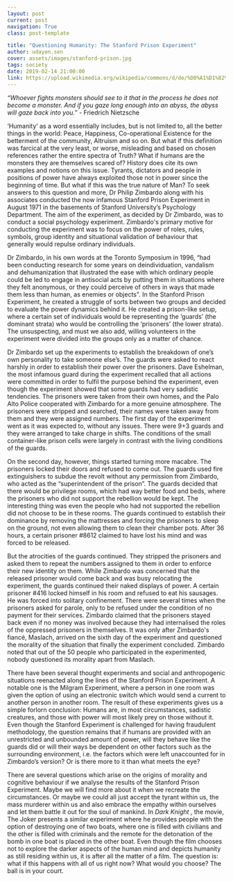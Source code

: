 ```yaml
---
layout: post
current: post
navigation: True
class: post-template

title: "Questioning Humanity: The Stanford Prison Experiment"
author: udayon.sen
cover: assets/images/stanford-prison.jpg
tags: society
date: 2019-02-14 21:00:00
link: https://upload.wikimedia.org/wikipedia/commons/d/de/%D0%A1%D1%82%D0%B5%D0%BD%D1%84%D0%BE%D1%80%D0%B4.jpg
---
```

<em>“Whoever fights monsters should see to it that in the process he does not become a monster. And if you gaze long enough into an abyss, the abyss will gaze back into you.”</em> - Friedrich Nietzsche

‘Humanity’ as a word essentially includes, but is not limited to, all the better things in the world: Peace, Happiness, Co-operational Existence for the betterment of the community, Altruism and so on. But what if this definition was farcical at the very least, or worse, misleading and based on chosen references rather the entire spectra of Truth? What if humans are the monsters they are themselves scared of? History does cite its own examples and notions on this issue. Tyrants, dictators and people in positions of power have always exploited those not in power since the beginning of time. But what if this was the true nature of Man? To seek answers to this question and more, Dr Philip Zimbardo along with his associates conducted the now infamous Stanford Prison Experiment in August 1971 in the basements of Stanford University’s Psychology Department. The aim of the experiment, as decided by Dr Zimbardo, was to conduct a social psychology experiment. Zimbardo's primary motive for conducting the experiment was to focus on the power of roles, rules, symbols, group identity and situational validation of behaviour that generally would repulse ordinary individuals.

Dr Zimbardo, in his own words at the Toronto Symposium in 1996, “had been conducting research for some years on deindividuation, vandalism and dehumanization that illustrated the ease with which ordinary people could be led to engage in antisocial acts by putting them in situations where they felt anonymous, or they could perceive of others in ways that made them less than human, as enemies or objects". In the Stanford Prison Experiment, he created a struggle of sorts between two groups and decided to evaluate the power dynamics behind it. He created a prison-like setup, where a certain set of individuals would be representing the ‘guards’ (the dominant strata) who would be controlling the ‘prisoners’ (the lower strata). The unsuspecting, and must we also add, willing volunteers in the experiment were divided into the groups only as a matter of chance.

Dr Zimbardo set up the experiments to establish the breakdown of one’s own personality to take someone else’s. The guards were asked to react harshly in order to establish their power over the prisoners. Dave Eshelman, the most infamous guard during the experiment recalled that all actions were committed in order to fulfil the purpose behind the experiment, even though the experiment showed that some guards had very sadistic tendencies. The prisoners were taken from their own homes, and the Palo Alto Police cooperated with Zimbardo for a more genuine atmosphere. The prisoners were stripped and searched, their names were taken away from them and they were assigned numbers. The first day of the experiment went as it was expected to, without any issues. There were 9+3 guards and they were arranged to take charge in shifts. The conditions of the small container-like prison cells were largely in contrast with the living conditions of the guards.

On the second day, however, things started turning more macabre. The prisoners locked their doors and refused to come out. The guards used fire extinguishers to subdue the revolt without any permission from Zimbardo, who acted as the “superintendent of the prison”. The guards decided that there would be privilege rooms, which had way better food and beds, where the prisoners who did not support the rebellion would be kept. The interesting thing was even the people who had not supported the rebellion did not choose to be in these rooms. The guards continued to establish their dominance by removing the mattresses and forcing the prisoners to sleep on the ground, not even allowing them to clean their chamber pots. After 36 hours, a certain prisoner \#8612 claimed to have lost his mind and was forced to be released.

But the atrocities of the guards continued. They stripped the prisoners and asked them to repeat the numbers assigned to them in order to enforce their new identity on them. While Zimbardo was concerned that the released prisoner would come back and was busy relocating the experiment, the guards continued their naked displays of power. A certain prisoner \#416 locked himself in his room and refused to eat his sausages. He was forced into solitary confinement. There were several times when the prisoners asked for parole, only to be refused under the condition of no payment for their services. Zimbardo claimed that the prisoners stayed back even if no money was involved because they had internalised the roles of the oppressed prisoners in themselves. It was only after Zimbardo's fiancé, Maslach, arrived on the sixth day of the experiment and questioned the morality of the situation that finally the experiment concluded. Zimbardo noted that out of the 50 people who participated in the experimented, nobody questioned its morality apart from Maslach.

There have been several thought experiments and social and anthropogenic situations reenacted along the lines of the Stanford Prison Experiment. A notable one is the Milgram Experiment, where a person in one room was given the option of using an electronic switch which would send a current to another person in another room. The result of these experiments gives us a simple forlorn conclusion: Humans are, in most circumstances, sadistic creatures, and those with power will most likely prey on those without it. Even though the Stanford Experiment is challenged for having fraudulent methodology, the question remains that if humans are provided with an unrestricted and unbounded amount of power, will they behave like the guards did or will their ways be dependent on other factors such as the surrounding environment, i.e. the factors which were left unaccounted for in Zimbardo’s version? Or is there more to it than what meets the eye?

There are several questions which arise on the origins of morality and cognitive behaviour if we analyse the results of the Stanford Prison Experiment. Maybe we will find more about it when we recreate the circumstances. Or maybe we could all just accept the tyrant within us, the mass murderer within us and also embrace the empathy within ourselves and let them battle it out for the soul of mankind. In <i>Dark Knight</i> , the movie, The Joker presents a similar experiment where he provides people with the option of destroying one of two boats, where one is filled with civilians and the other is filled with criminals and the remote for the detonation of the bomb in one boat is placed in the other boat. Even though the film chooses not to explore the darker aspects of the human mind and depicts humanity as still residing within us, it is after all the matter of a film. The question is: what if this happens with all of us right now? What would you choose? The ball is in your court.
